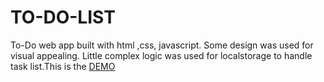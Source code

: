 # TO-DO-LIST
To-Do web app built with html ,css, javascript. Some design was used for visual appealing. Little complex logic was used for localstorage to handle task list.This is the [DEMO](https://codepen.io/mmalik3/pen/YzBzRPB)

